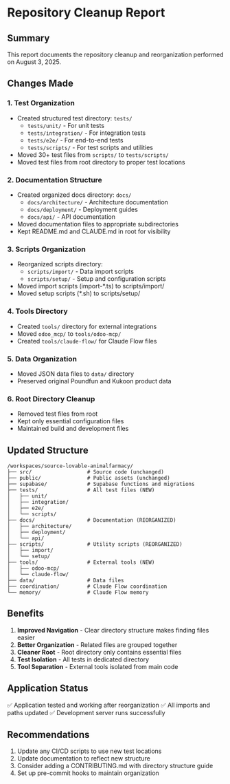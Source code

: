 # Repository Cleanup Report

## Summary
This report documents the repository cleanup and reorganization performed on August 3, 2025.

## Changes Made

### 1. Test Organization
- Created structured test directory: `tests/`
  - `tests/unit/` - For unit tests
  - `tests/integration/` - For integration tests
  - `tests/e2e/` - For end-to-end tests
  - `tests/scripts/` - For test scripts and utilities
- Moved 30+ test files from `scripts/` to `tests/scripts/`
- Moved test files from root directory to proper test locations

### 2. Documentation Structure
- Created organized docs directory: `docs/`
  - `docs/architecture/` - Architecture documentation
  - `docs/deployment/` - Deployment guides
  - `docs/api/` - API documentation
- Moved documentation files to appropriate subdirectories
- Kept README.md and CLAUDE.md in root for visibility

### 3. Scripts Organization
- Reorganized scripts directory:
  - `scripts/import/` - Data import scripts
  - `scripts/setup/` - Setup and configuration scripts
- Moved import scripts (import-*.ts) to scripts/import/
- Moved setup scripts (*.sh) to scripts/setup/

### 4. Tools Directory
- Created `tools/` directory for external integrations
- Moved `odoo_mcp/` to `tools/odoo-mcp/`
- Created `tools/claude-flow/` for Claude Flow files

### 5. Data Organization
- Moved JSON data files to `data/` directory
- Preserved original Poundfun and Kukoon product data

### 6. Root Directory Cleanup
- Removed test files from root
- Kept only essential configuration files
- Maintained build and development files

## Updated Structure
```
/workspaces/source-lovable-animalfarmacy/
├── src/                  # Source code (unchanged)
├── public/               # Public assets (unchanged)
├── supabase/             # Supabase functions and migrations
├── tests/                # All test files (NEW)
│   ├── unit/
│   ├── integration/
│   ├── e2e/
│   └── scripts/
├── docs/                 # Documentation (REORGANIZED)
│   ├── architecture/
│   ├── deployment/
│   └── api/
├── scripts/              # Utility scripts (REORGANIZED)
│   ├── import/
│   └── setup/
├── tools/                # External tools (NEW)
│   ├── odoo-mcp/
│   └── claude-flow/
├── data/                 # Data files
├── coordination/         # Claude Flow coordination
└── memory/               # Claude Flow memory
```

## Benefits
1. **Improved Navigation** - Clear directory structure makes finding files easier
2. **Better Organization** - Related files are grouped together
3. **Cleaner Root** - Root directory only contains essential files
4. **Test Isolation** - All tests in dedicated directory
5. **Tool Separation** - External tools isolated from main code

## Application Status
✅ Application tested and working after reorganization
✅ All imports and paths updated
✅ Development server runs successfully

## Recommendations
1. Update any CI/CD scripts to use new test locations
2. Update documentation to reflect new structure
3. Consider adding a CONTRIBUTING.md with directory structure guide
4. Set up pre-commit hooks to maintain organization